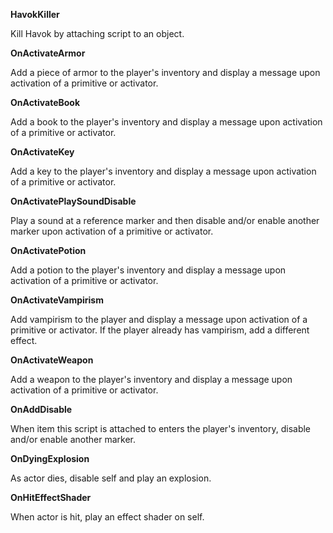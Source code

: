 **HavokKiller**

Kill Havok by attaching script to an object.


**OnActivateArmor**

Add a piece of armor to the player's inventory and display a message upon activation of a primitive or activator.


**OnActivateBook**

Add a book to the player's inventory and display a message upon activation of a primitive or activator.


**OnActivateKey**

Add a key to the player's inventory and display a message upon activation of a primitive or activator.


**OnActivatePlaySoundDisable**

Play a sound at a reference marker and then disable and/or enable another marker upon activation of a primitive or activator.


**OnActivatePotion**

Add a potion to the player's inventory and display a message upon activation of a primitive or activator.


**OnActivateVampirism**

Add vampirism to the player and display a message upon activation of a primitive or activator. If the player already has vampirism, add a different effect.


**OnActivateWeapon**

Add a weapon to the player's inventory and display a message upon activation of a primitive or activator.


**OnAddDisable**

When item this script is attached to enters the player's inventory, disable and/or enable another marker.


**OnDyingExplosion**

As actor dies, disable self and play an explosion.


**OnHitEffectShader**

When actor is hit, play an effect shader on self.
